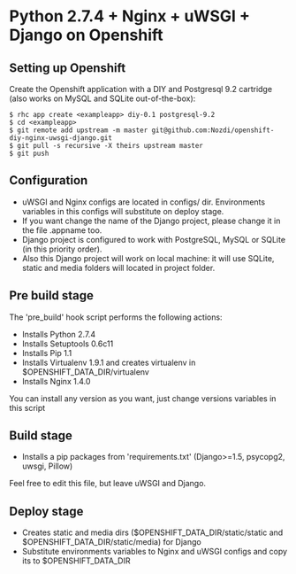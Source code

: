 Python 2.7.4 + Nginx + uWSGI + Django on Openshift
==================================================


Setting up Openshift
--------------------

Create the Openshift application with a DIY and Postgresql 9.2 cartridge (also works on MySQL and SQLite out-of-the-box):

    $ rhc app create <exampleapp> diy-0.1 postgresql-9.2
    $ cd <exampleapp>
    $ git remote add upstream -m master git@github.com:Nozdi/openshift-diy-nginx-uwsgi-django.git
    $ git pull -s recursive -X theirs upstream master
    $ git push


Configuration
-------------
* uWSGI and Nginx configs are located in configs/ dir. Environments variables in this configs will substitute on deploy stage.
* If you want change the name of the Django project, please change it in the file .appname too.
* Django project is configured to work with PostgreSQL, MySQL or SQLite (in this priority order).
* Also this Django project will work on local machine: it will use SQLite, static and media folders will located in project folder.


Pre build stage
---------------

The 'pre_build' hook script performs the following actions:
* Installs Python 2.7.4
* Installs Setuptools 0.6c11
* Installs Pip 1.1
* Installs Virtualenv 1.9.1 and creates virtualenv in $OPENSHIFT_DATA_DIR/virtualenv
* Installs Nginx 1.4.0

You can install any version as you want, just change versions variables in this script


Build stage
-----------

* Installs a pip packages from 'requirements.txt' (Django>=1.5, psycopg2, uwsgi, Pillow)

Feel free to edit this file, but leave uWSGI and Django.


Deploy stage
------------

* Creates static and media dirs ($OPENSHIFT_DATA_DIR/static/static and $OPENSHIFT_DATA_DIR/static/media) for Django
* Substitute environments variables to Nginx and uWSGI configs and copy its to $OPENSHIFT_DATA_DIR


